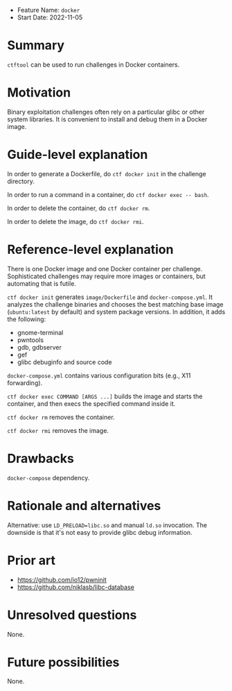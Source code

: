 - Feature Name: `docker`
- Start Date: 2022-11-05

# Summary
[summary]: #summary

`ctftool` can be used to run challenges in Docker containers.

# Motivation
[motivation]: #motivation

Binary exploitation challenges often rely on a particular glibc or other system libraries. It is convenient to install
and debug them in a Docker image.

# Guide-level explanation
[guide-level-explanation]: #guide-level-explanation

In order to generate a Dockerfile, do `ctf docker init` in the challenge directory.

In order to run a command in a container, do `ctf docker exec -- bash`.

In order to delete the container, do `ctf docker rm`.

In order to delete the image, do `ctf docker rmi`.

# Reference-level explanation
[reference-level-explanation]: #reference-level-explanation

There is one Docker image and one Docker container per challenge. Sophisticated challenges may require more images or
containers, but automating that is futile.

`ctf docker init` generates `image/Dockerfile` and `docker-compose.yml`. It analyzes the challenge binaries and chooses
the best matching base image (`ubuntu:latest` by default) and system package versions. In addition, it adds the
following:

* gnome-terminal
* pwntools
* gdb, gdbserver
* gef
* glibc debuginfo and source code

`docker-compose.yml` contains various configuration bits (e.g., X11 forwarding).

`ctf docker exec COMMAND [ARGS ...]` builds the image and starts the container, and then execs the specified command
inside it.

`ctf docker rm` removes the container.

`ctf docker rmi` removes the image.

# Drawbacks
[drawbacks]: #drawbacks

`docker-compose` dependency.

# Rationale and alternatives
[rationale-and-alternatives]: #rationale-and-alternatives

Alternative: use `LD_PRELOAD=libc.so` and manual `ld.so` invocation. The downside is that it's not easy to provide
glibc debug information.

# Prior art
[prior-art]: #prior-art

* https://github.com/io12/pwninit
* https://github.com/niklasb/libc-database

# Unresolved questions
[unresolved-questions]: #unresolved-questions

None.

# Future possibilities
[future-possibilities]: #future-possibilities

None.
